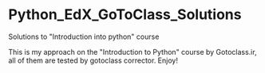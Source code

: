 # Python_EdX_GoToClass_Solutions
Solutions to "Introduction into python" course

This is my approach on the "Introduction to Python" course by Gotoclass.ir,
all of them are tested by gotoclass corrector.
Enjoy!

